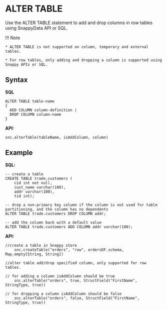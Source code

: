 # ALTER TABLE

Use the ALTER TABLE statement to add and drop columns in row tables using SnappyData API or SQL.

!!! Note

	* ALTER TABLE is not supported on column, temporary and external tables.

	* For row tables, only adding and dropping a column is supported using Snappy APIs or SQL.

## Syntax

**SQL**
```pre
ALTER TABLE table-name
{
  ADD COLUMN column-definition |
  DROP COLUMN column-name
}
```

**API:**
```pre
snc.alterTable(tableName, isAddColumn, column)
```

## Example

**SQL:**

```pre
-- create a table
CREATE TABLE trade.customers (
    cid int not null,
    cust_name varchar(100),
    addr varchar(100),
    tid int);

-- drop a non-primary key column if the column is not used for table partitioning, and the column has no dependents
ALTER TABLE trade.customers DROP COLUMN addr;

-- add the column back with a default value
ALTER TABLE trade.customers ADD COLUMN addr varchar(100);
```

**API:**

```pre
//create a table in Snappy store
	snc.createTable("orders", "row", ordersDF.schema, Map.empty[String, String])

//alter table add/drop specified column, only supported for row tables.

// for adding a column isAddColumn should be true
	snc.alterTable("orders", true, StructField("FirstName", StringType, true))

// for dropping a column isAddColumn should be false
	snc.alterTable("orders", false, StructField("FirstName", StringType, true))
```
